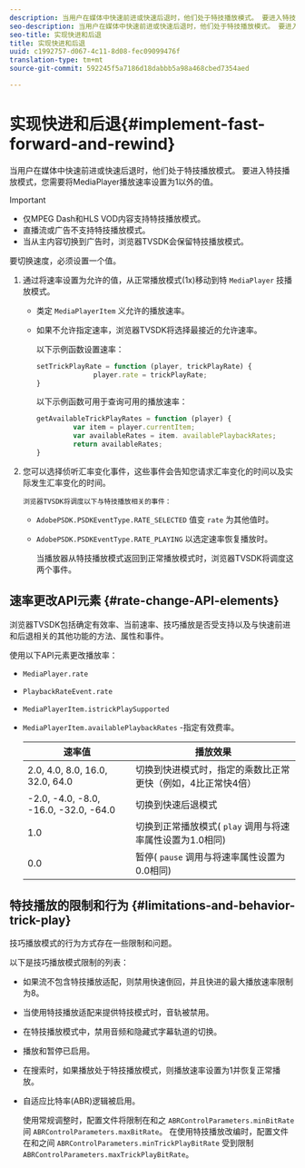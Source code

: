 ```yaml
---
description: 当用户在媒体中快速前进或快速后退时，他们处于特技播放模式。 要进入特技播放模式，您需要将MediaPlayer播放速率设置为1以外的值。
seo-description: 当用户在媒体中快速前进或快速后退时，他们处于特技播放模式。 要进入特技播放模式，您需要将MediaPlayer播放速率设置为1以外的值。
seo-title: 实现快进和后退
title: 实现快进和后退
uuid: c1992757-d067-4c11-8d08-fec09099476f
translation-type: tm+mt
source-git-commit: 592245f5a7186d18dabbb5a98a468cbed7354aed

---
```



# 实现快进和后退{#implement-fast-forward-and-rewind}

当用户在媒体中快速前进或快速后退时，他们处于特技播放模式。 要进入特技播放模式，您需要将MediaPlayer播放速率设置为1以外的值。

>[!IMPORTANT]
>
>* 仅MPEG Dash和HLS VOD内容支持特技播放模式。
>* 直播流或广告不支持特技播放模式。
>* 当从主内容切换到广告时，浏览器TVSDK会保留特技播放模式。
>



要切换速度，必须设置一个值。

1. 通过将速率设置为允许的值，从正常播放模式(1x)移动到特 `MediaPlayer` 技播放模式。

   * 类定 `MediaPlayerItem` 义允许的播放速率。
   * 如果不允许指定速率，浏览器TVSDK将选择最接近的允许速率。

      以下示例函数设置速率：

      ```js
      setTrickPlayRate = function (player, trickPlayRate) { 
                    player.rate = trickPlayRate; 
      }
      ```

      以下示例函数可用于查询可用的播放速率：

      ```js
      getAvailableTrickPlayRates = function (player) { 
               var item = player.currentItem; 
               var availableRates = item. availablePlaybackRates; 
               return availableRates; 
      } 
      ```

1. 您可以选择侦听汇率变化事件，这些事件会告知您请求汇率变化的时间以及实际发生汇率变化的时间。

       浏览器TVSDK将调度以下与特技播放相关的事件：
   
   * `AdobePSDK.PSDKEventType.RATE_SELECTED` 值变 `rate` 为其他值时。

   * `AdobePSDK.PSDKEventType.RATE_PLAYING` 以选定速率恢复播放时。

      当播放器从特技播放模式返回到正常播放模式时，浏览器TVSDK将调度这两个事件。

## 速率更改API元素 {#rate-change-API-elements}

浏览器TVSDK包括确定有效率、当前速率、技巧播放是否受支持以及与快速前进和后退相关的其他功能的方法、属性和事件。

使用以下API元素更改播放率：

* `MediaPlayer.rate`
* `PlaybackRateEvent.rate`
* `MediaPlayerItem.istrickPlaySupported`
* `MediaPlayerItem.availablePlaybackRates` -指定有效费率。

   | 速率值 | 播放效果 |
   |---|---|
   | 2.0, 4.0, 8.0, 16.0, 32.0, 64.0 | 切换到快进模式时，指定的乘数比正常更快（例如，4比正常快4倍） |
   | -2.0, -4.0, -8.0, -16.0, -32.0, -64.0 | 切换到快速后退模式 |
   | 1.0 | 切换到正常播放模式( `play` 调用与将速率属性设置为1.0相同) |
   | 0.0 | 暂停( `pause` 调用与将速率属性设置为0.0相同) |

## 特技播放的限制和行为 {#limitations-and-behavior-trick-play}

技巧播放模式的行为方式存在一些限制和问题。

以下是技巧播放模式限制的列表：

* 如果流不包含特技播放适配，则禁用快速倒回，并且快进的最大播放速率限制为8。
* 当使用特技播放适配来提供特技模式时，音轨被禁用。
* 在特技播放模式中，禁用音频和隐藏式字幕轨道的切换。
* 播放和暂停已启用。
* 在搜索时，如果播放处于特技播放模式，则播放速率设置为1并恢复正常播放。
* 自适应比特率(ABR)逻辑被启用。

   使用常规调整时，配置文件将限制在和之 `ABRControlParameters.minBitRate` 间 `ABRControlParameters.maxBitRate`。 在使用特技播放改编时，配置文件在和之间 `ABRControlParameters.minTrickPlayBitRate` 受到限制 `ABRControlParameters.maxTrickPlayBitRate`。